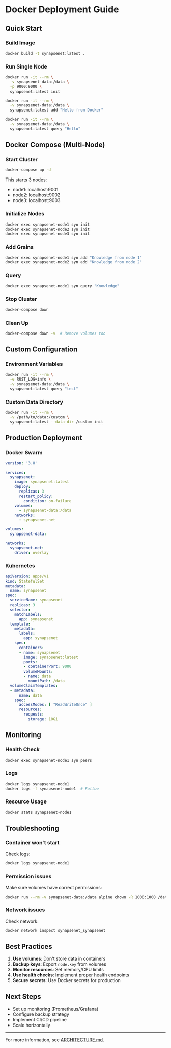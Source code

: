 # Docker Deployment Guide

## Quick Start

### Build Image

```bash
docker build -t synapsenet:latest .
```

### Run Single Node

```bash
docker run -it --rm \
  -v synapsenet-data:/data \
  -p 9000:9000 \
  synapsenet:latest init

docker run -it --rm \
  -v synapsenet-data:/data \
  synapsenet:latest add "Hello from Docker"

docker run -it --rm \
  -v synapsenet-data:/data \
  synapsenet:latest query "Hello"
```

## Docker Compose (Multi-Node)

### Start Cluster

```bash
docker-compose up -d
```

This starts 3 nodes:
- node1: localhost:9001
- node2: localhost:9002
- node3: localhost:9003

### Initialize Nodes

```bash
docker exec synapsenet-node1 syn init
docker exec synapsenet-node2 syn init
docker exec synapsenet-node3 syn init
```

### Add Grains

```bash
docker exec synapsenet-node1 syn add "Knowledge from node 1"
docker exec synapsenet-node2 syn add "Knowledge from node 2"
```

### Query

```bash
docker exec synapsenet-node1 syn query "Knowledge"
```

### Stop Cluster

```bash
docker-compose down
```

### Clean Up

```bash
docker-compose down -v  # Remove volumes too
```

## Custom Configuration

### Environment Variables

```bash
docker run -it --rm \
  -e RUST_LOG=info \
  -v synapsenet-data:/data \
  synapsenet:latest query "test"
```

### Custom Data Directory

```bash
docker run -it --rm \
  -v /path/to/data:/custom \
  synapsenet:latest --data-dir /custom init
```

## Production Deployment

### Docker Swarm

```yaml
version: '3.8'

services:
  synapsenet:
    image: synapsenet:latest
    deploy:
      replicas: 3
      restart_policy:
        condition: on-failure
    volumes:
      - synapsenet-data:/data
    networks:
      - synapsenet-net

volumes:
  synapsenet-data:

networks:
  synapsenet-net:
    driver: overlay
```

### Kubernetes

```yaml
apiVersion: apps/v1
kind: StatefulSet
metadata:
  name: synapsenet
spec:
  serviceName: synapsenet
  replicas: 3
  selector:
    matchLabels:
      app: synapsenet
  template:
    metadata:
      labels:
        app: synapsenet
    spec:
      containers:
      - name: synapsenet
        image: synapsenet:latest
        ports:
        - containerPort: 9000
        volumeMounts:
        - name: data
          mountPath: /data
  volumeClaimTemplates:
  - metadata:
      name: data
    spec:
      accessModes: [ "ReadWriteOnce" ]
      resources:
        requests:
          storage: 10Gi
```

## Monitoring

### Health Check

```bash
docker exec synapsenet-node1 syn peers
```

### Logs

```bash
docker logs synapsenet-node1
docker logs -f synapsenet-node1  # Follow
```

### Resource Usage

```bash
docker stats synapsenet-node1
```

## Troubleshooting

### Container won't start

Check logs:
```bash
docker logs synapsenet-node1
```

### Permission issues

Make sure volumes have correct permissions:
```bash
docker run --rm -v synapsenet-data:/data alpine chown -R 1000:1000 /data
```

### Network issues

Check network:
```bash
docker network inspect synapsenet_synapsenet
```

## Best Practices

1. **Use volumes**: Don't store data in containers
2. **Backup keys**: Export `node.key` from volumes
3. **Monitor resources**: Set memory/CPU limits
4. **Use health checks**: Implement proper health endpoints
5. **Secure secrets**: Use Docker secrets for production

## Next Steps

- Set up monitoring (Prometheus/Grafana)
- Configure backup strategy
- Implement CI/CD pipeline
- Scale horizontally

---

For more information, see [ARCHITECTURE.md](ARCHITECTURE.md).
